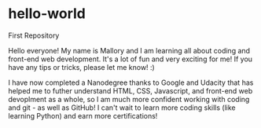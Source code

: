 # hello-world
First Repository

Hello everyone!
  My name is Mallory and I am learning all about coding and front-end web development. It's a lot of fun and very exciting for me! If you have any tips or tricks, please let me know! :)
  
  I have now completed a Nanodegree thanks to Google and Udacity that has helped me to futher understand HTML, CSS, Javascript, and front-end web devoplment as a whole, so I am much more confident working with coding and git - as well as GitHub! I can't wait to learn more coding skills (like learning Python) and earn more certifications!
  

